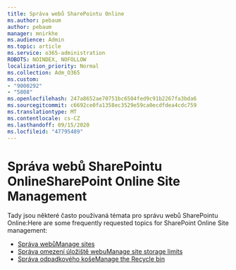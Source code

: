 ```yaml
---
title: Správa webů SharePointu Online
ms.author: pebaum
author: pebaum
manager: mnirkhe
ms.audience: Admin
ms.topic: article
ms.service: o365-administration
ROBOTS: NOINDEX, NOFOLLOW
localization_priority: Normal
ms.collection: Adm_O365
ms.custom:
- "9000292"
- "5808"
ms.openlocfilehash: 247a8652ae70751bc6504fed9c91b2267fa3bda6
ms.sourcegitcommit: c6692ce0fa1358ec3529e59ca0ecdfdea4cdc759
ms.translationtype: MT
ms.contentlocale: cs-CZ
ms.lasthandoff: 09/15/2020
ms.locfileid: "47795489"
---
```

# <a name="sharepoint-online-site-management"></a><span data-ttu-id="8bec5-102">Správa webů SharePointu Online</span><span class="sxs-lookup"><span data-stu-id="8bec5-102">SharePoint Online Site Management</span></span>

<span data-ttu-id="8bec5-103">Tady jsou některé často používaná témata pro správu webů SharePointu Online:</span><span class="sxs-lookup"><span data-stu-id="8bec5-103">Here are some frequently requested topics for SharePoint Online Site management:</span></span>

- [<span data-ttu-id="8bec5-104">Správa webů</span><span class="sxs-lookup"><span data-stu-id="8bec5-104">Manage sites</span></span>](https://docs.microsoft.com/sharepoint/manage-sites-in-new-admin-center)
- [<span data-ttu-id="8bec5-105">Správa omezení úložiště webu</span><span class="sxs-lookup"><span data-stu-id="8bec5-105">Manage site storage limits</span></span>](https://docs.microsoft.com/sharepoint/manage-site-collection-storage-limits)
- [<span data-ttu-id="8bec5-106">Správa odpadkového koše</span><span class="sxs-lookup"><span data-stu-id="8bec5-106">Manage the Recycle bin</span></span>](https://support.microsoft.com/office/8a6c2198-910e-42dc-9a9c-bc5bc4f327da)